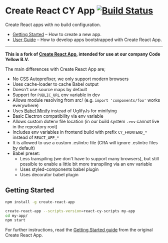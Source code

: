 # Create React CY App [![Build Status](https://travis-ci.org/CodeYellowBV/create-react-cy-app.svg?branch=master)](https://travis-ci.org/facebookincubator/create-react-app)

Create React apps with no build configuration.

* [Getting Started](#getting-started) – How to create a new app.
* [User Guide](https://github.com/facebookincubator/create-react-app/blob/master/packages/react-scripts/template/README.md) – How to develop apps bootstrapped with Create React App.

- - -

**This is a fork of [Create React App](https://github.com/facebookincubator/create-react-app), intended for use at our company Code Yellow B.V.**

The main differences with Create React App are;

- No CSS Autoprefixer, we only support modern browsers
- Uses cache-loader to cache Babel output
- Doesn't use source maps by default
- Support for `PUBLIC_URL` env variable in dev
- Allows module resolving from src/ (e.g. `import 'components/foo'` works everywhere)
- Uses [Babel Minify](https://github.com/webpack-contrib/babel-minify-webpack-plugin) instead of UglifyJs for minifying
- Basic Electron compatibility via env variable
- Allows custom dotenv file location (in our build system `.env` cannot live in the repository root)
- Includes env variables in frontend build with prefix `CY_FRONTEND_*` instead of `REACT_APP_*`
- It is allowed to use a custom .eslintrc file (CRA will ignore .eslintrc files by default)
- Babel preset:
  - Less transpiling (we don't have to support many browsers), but still possible to enable a little bit more transpiling via an env variable
  - Uses styled-components babel plugin
  - Uses decorator babel plugin

## Getting Started

```sh
npm install -g create-react-app

create-react-app --scripts-version=react-cy-scripts my-app
cd my-app/
npm start
```

For further instructions, read the [Getting Started guide](https://github.com/facebookincubator/create-react-app#getting-started) from the original Create React App.